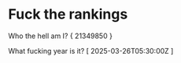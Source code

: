 # Fuck the rankings

Who the hell am I?
{ 21349850 }

What fucking year is it?
[ 2025-03-26T05:30:00Z ]

